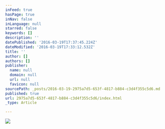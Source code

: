 ```yaml
---
inFeed: true
hasPage: true
inNav: false
inLanguage: null
starred: false
keywords: []
description: ''
datePublished: '2016-03-19T17:37:45.224Z'
dateModified: '2016-03-19T17:33:12.532Z'
title: ''
author: []
authors: []
publisher:
  name: null
  domain: null
  url: null
  favicon: null
sourcePath: _posts/2016-03-19-2975a7d5-653f-4817-b884-c3d4f355c5d6.md
published: true
url: 2975a7d5-653f-4817-b884-c3d4f355c5d6/index.html
_type: Article

---
```

![](https://the-grid-user-content.s3-us-west-2.amazonaws.com/e85ce330-3502-46de-8f00-a03e2143d0d0.png)